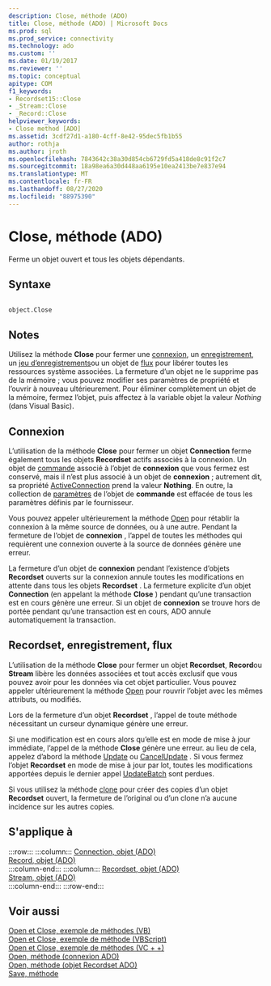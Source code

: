 ```yaml
---
description: Close, méthode (ADO)
title: Close, méthode (ADO) | Microsoft Docs
ms.prod: sql
ms.prod_service: connectivity
ms.technology: ado
ms.custom: ''
ms.date: 01/19/2017
ms.reviewer: ''
ms.topic: conceptual
apitype: COM
f1_keywords:
- Recordset15::Close
- _Stream::Close
- _Record::Close
helpviewer_keywords:
- Close method [ADO]
ms.assetid: 3cdf27d1-a180-4cff-8e42-95dec5fb1b55
author: rothja
ms.author: jroth
ms.openlocfilehash: 7843642c38a30d854cb6729fd5a418de8c91f2c7
ms.sourcegitcommit: 18a98ea6a30d448aa6195e10ea2413be7e837e94
ms.translationtype: MT
ms.contentlocale: fr-FR
ms.lasthandoff: 08/27/2020
ms.locfileid: "88975390"
---
```

# <a name="close-method-ado"></a>Close, méthode (ADO)
Ferme un objet ouvert et tous les objets dépendants.  
  
## <a name="syntax"></a>Syntaxe  
  
```  
  
object.Close  
```  
  
## <a name="remarks"></a>Notes  
 Utilisez la méthode **Close** pour fermer une [connexion](./connection-object-ado.md), un [enregistrement](./record-object-ado.md), un [jeu d’enregistrements](./recordset-object-ado.md)ou un objet de [flux](./stream-object-ado.md) pour libérer toutes les ressources système associées. La fermeture d’un objet ne le supprime pas de la mémoire ; vous pouvez modifier ses paramètres de propriété et l’ouvrir à nouveau ultérieurement. Pour éliminer complètement un objet de la mémoire, fermez l’objet, puis affectez à la variable objet la valeur *Nothing* (dans Visual Basic).  
  
## <a name="connection"></a>Connexion  
 L’utilisation de la méthode **Close** pour fermer un objet **Connection** ferme également tous les objets **Recordset** actifs associés à la connexion. Un objet de [commande](./command-object-ado.md) associé à l’objet de **connexion** que vous fermez est conservé, mais il n’est plus associé à un objet de **connexion** ; autrement dit, sa propriété [ActiveConnection](./activeconnection-property-ado.md) prend la valeur **Nothing**. En outre, la collection de [paramètres](./parameters-collection-ado.md) de l’objet de **commande** est effacée de tous les paramètres définis par le fournisseur.  
  
 Vous pouvez appeler ultérieurement la méthode [Open](./open-method-ado-connection.md) pour rétablir la connexion à la même source de données, ou à une autre. Pendant la fermeture de l’objet de **connexion** , l’appel de toutes les méthodes qui requièrent une connexion ouverte à la source de données génère une erreur.  
  
 La fermeture d’un objet de **connexion** pendant l’existence d’objets **Recordset** ouverts sur la connexion annule toutes les modifications en attente dans tous les objets **Recordset** . La fermeture explicite d’un objet **Connection** (en appelant la méthode **Close** ) pendant qu’une transaction est en cours génère une erreur. Si un objet de **connexion** se trouve hors de portée pendant qu’une transaction est en cours, ADO annule automatiquement la transaction.  
  
## <a name="recordset-record-stream"></a>Recordset, enregistrement, flux  
 L’utilisation de la méthode **Close** pour fermer un objet **Recordset**, **Record**ou **Stream** libère les données associées et tout accès exclusif que vous pouvez avoir pour les données via cet objet particulier. Vous pouvez appeler ultérieurement la méthode [Open](./open-method-ado-recordset.md) pour rouvrir l’objet avec les mêmes attributs, ou modifiés.  
  
 Lors de la fermeture d’un objet **Recordset** , l’appel de toute méthode nécessitant un curseur dynamique génère une erreur.  
  
 Si une modification est en cours alors qu’elle est en mode de mise à jour immédiate, l’appel de la méthode **Close** génère une erreur. au lieu de cela, appelez d’abord la méthode [Update](./update-method.md) ou [CancelUpdate](./cancelupdate-method-ado.md) . Si vous fermez l’objet **Recordset** en mode de mise à jour par lot, toutes les modifications apportées depuis le dernier appel [UpdateBatch](./updatebatch-method.md) sont perdues.  
  
 Si vous utilisez la méthode [clone](./clone-method-ado.md) pour créer des copies d’un objet **Recordset** ouvert, la fermeture de l’original ou d’un clone n’a aucune incidence sur les autres copies.  
  
## <a name="applies-to"></a>S'applique à  

:::row:::
    :::column:::
        [Connection, objet (ADO)](./connection-object-ado.md)  
        [Record, objet (ADO)](./record-object-ado.md)  
    :::column-end:::
    :::column:::
        [Recordset, objet (ADO)](./recordset-object-ado.md)  
        [Stream, objet (ADO)](./stream-object-ado.md)  
    :::column-end:::
:::row-end:::

## <a name="see-also"></a>Voir aussi  
 [Open et Close, exemple de méthodes (VB)](./open-and-close-methods-example-vb.md)   
 [Open et Close, exemple de méthode (VBScript)](./open-and-close-methods-example-vbscript.md)   
 [Open et Close, exemple de méthodes (VC + +)](./open-and-close-methods-example-vc.md)   
 [Open, méthode (connexion ADO)](./open-method-ado-connection.md)   
 [Open, méthode (objet Recordset ADO)](./open-method-ado-recordset.md)   
 [Save, méthode](./save-method.md)